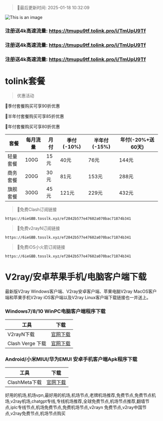>🚀最后更新时间: 2025-01-18 10:32:09

![This is an image](https://raw.githubusercontent.com/tolinkshare2/tolinkshare2.github.io/main/1893358159.jpg)

### 注册送4k高速流量: https://tmupu9tf.tolink.pro/i/TmUpU9Tf

### 注册送4k高速流量: https://tmupu9tf.tolink.pro/i/TmUpU9Tf

### 注册送4k高速流量: https://tmupu9tf.tolink.pro/i/TmUpU9Tf

# tolink套餐
>优惠活动

🚀季付套餐购买可享90折优惠

🚀半年付套餐购买可享85折优惠

🚀年付套餐购买可享80折优惠

| 套餐 | 每月流量 | 月付 | 季付(-10%) | 半年付(-15%) | 年付(-20%+送60天) |
| ------------- | ------------- | ------------- | ------------- | ------------- | ------------- |
| 轻量套餐 | 100G | 15元 | 40元 | 76元 |  144元 |
| 商务套餐 | 200G | 30元 | 81元 | 153元 |  288元 |
| 旗舰套餐 | 300G | 45元 | 121元 | 229元 |  432元 |
      

>🚀免费Clash订阅链接

```
https://6ieGBB.tosslk.xyz/ef2842b577e47602a070bac71874b341
```

>🚀免费v2rayN订阅链接

```
https://6ieGBB.tosslk.xyz/ef2842b577e47602a070bac71874b341
```

>🚀免费iOS小火箭订阅链接

```
https://6ieGBB.tosslk.xyz/ef2842b577e47602a070bac71874b341
```


# V2ray/安卓苹果手机/电脑客户端下载
最新版V2ray Windows客户端、V2ray安卓客户端、苹果电脑V2ray MacOS客户端和苹果手机V2ray iOS客户端以及V2ray Linux客户端下载链接也一并送上。

### Windows7/8/10 WinPC电脑客户端程序下载

| 工具 | 下载 |
| ------------- | ------------- |
| V2rayN下载 | [官网下载](https://github.com/2dust/v2rayN/releases) |
| Clash Verge 下载 | [官网下载](https://github.com/clash-verge-rev/clash-verge-rev/releases) | 

### Android/小米MIUI/华为EMUI 安卓手机客户端Apk程序下载

| 工具 | 下载 |
| ------------- | ------------- |
| ClashMeta下载 | [官网下载](https://github.com/MetaCubeX/ClashMetaForAndroid/releases) | 



好用的机场,机场vpn,最好用的机场,机场节点,老牌机场推荐,免费节点,免费节点机场,v2ray机场,chatgpt专线,专线机场推荐,全球免费节点,机场节点推荐,翻墙节点,iplc专线节点,机场免费节点,免费机场节点,v2rayn 免费节点,v2ray中国节点,v2ray免费节点,机场节点购买
